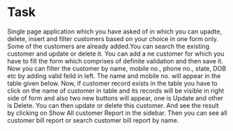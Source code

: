 # Task

Single page application which you have asked of in which you can upadte, delete, insert and filter customers based on your choice in one form only. Some of the customers are already added.You can search the existing customer and update or delete it. You can add a ne customer for which you have to fill the form which comprises of definite validation and then save it. Now you can filter the customer by name, mobile no., phone no., state, DOB etc by adding valid feild in left. The name and mobile no. will appear in the table given below. Now, if customer record exists in the table you have to click on the name of customer in table and its records will be visible in right side of form and also two new buttons will appear, one is Update and other is Delete. You can then update or delete this customer. And see the result by clicking on Show All customer Report in the sidebar. Then you can see all customer bill report or search customer bill report by name.
